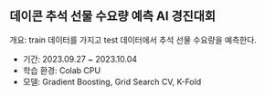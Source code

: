 ## 데이콘 추석 선물 수요량 예측 AI 경진대회
개요: train 데이터를 가지고 test 데이터에서 추석 선물 수요량을 예측한다.
- 기간: 2023.09.27 ~ 2023.10.04
- 학습 환경: Colab CPU
- 모델: Gradient Boosting, Grid Search CV, K-Fold

  
  
